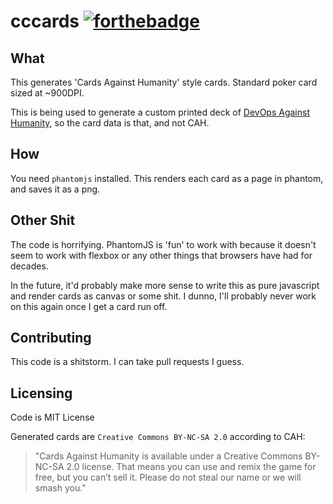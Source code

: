 # cccards [![forthebadge](http://forthebadge.com/images/badges/certified-steve-bruhle.svg)](http://forthebadge.com)

## What
This generates 'Cards Against Humanity' style cards. Standard poker card sized at ~900DPI.

This is being used to generate a custom printed deck of [DevOps Against Humanity](https://github.com/bridgetkromhout/devops-against-humanity), so the card data is that, and not CAH.

## How
You need `phantomjs` installed. This renders each card as a page in phantom, and saves it as a png.

## Other Shit
The code is horrifying. PhantomJS is 'fun' to work with because it doesn't seem to work with flexbox or any other things that browsers have had for decades.

In the future, it'd probably make more sense to write this as pure javascript and render cards as canvas or some shit. I dunno, I'll probably never work on this again once I get a card run off.

## Contributing
This code is a shitstorm. I can take pull requests I guess.

## Licensing
Code is MIT License

Generated cards are `Creative Commons BY-NC-SA 2.0` according to CAH:

> "Cards Against Humanity is available under a Creative Commons BY-NC-SA 2.0 license. That means you can use and remix the game for free, but you can’t sell it. Please do not steal our name or we will smash you."
